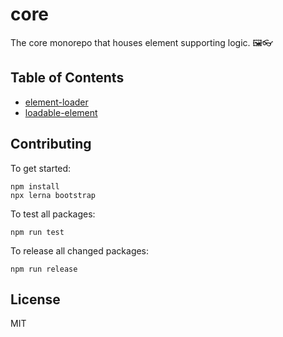 # core

The core monorepo that houses element supporting logic. 🖼👓

## Table of Contents

- [element-loader](./element-loader)
- [loadable-element](./loadable-element)

## Contributing

To get started:

```
npm install
npx lerna bootstrap
```

To test all packages:

```
npm run test
```

To release all changed packages:

```
npm run release
```

## License

MIT

